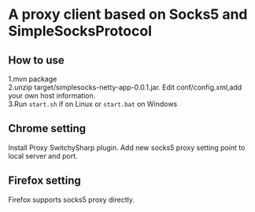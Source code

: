A proxy client based on Socks5 and SimpleSocksProtocol
====

How to use
---
1.mvn package  
2.unzip target/simplesocks-netty-app-0.0.1.jar. Edit conf/config.xml,add your own host information.  
3.Run `start.sh` if on Linux or `start.bat` on Windows  

Chrome setting
---
Install Proxy SwitchySharp plugin. Add new socks5 proxy setting point to local server and port.

Firefox setting
---
Firefox supports socks5 proxy directly.

 